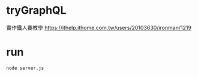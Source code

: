 # tryGraphQL
實作鐵人賽教學 https://ithelp.ithome.com.tw/users/20103630/ironman/1219

# run 
`node server.js` 
